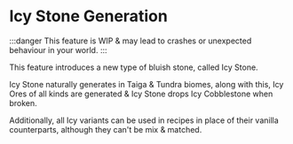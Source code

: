 # Icy Stone Generation

:::danger
This feature is WIP & may lead to crashes or unexpected behaviour in your world.
:::

This feature introduces a new type of bluish stone, called Icy Stone.

Icy Stone naturally generates in Taiga & Tundra biomes, along with this, Icy Ores of all kinds are generated & Icy Stone drops Icy Cobblestone when broken.

Additionally, all Icy variants can be used in recipes in place of their vanilla counterparts, although they can't be mix & matched.